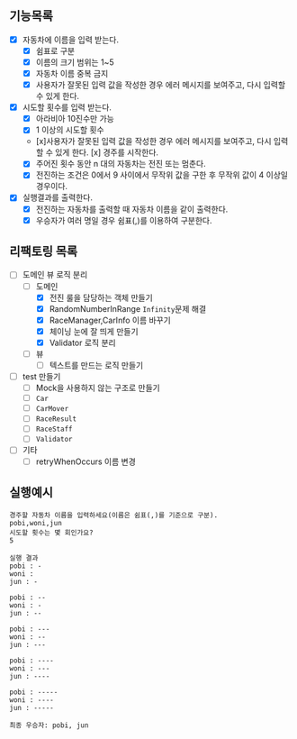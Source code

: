 ## 기능목록
- [x] 자동차에 이름을 입력 받는다. 
    - [x] 쉼표로 구분
    - [x] 이름의 크기 범위는 1~5
    - [x] 자동차 이름 중복 금지
    - [x] 사용자가 잘못된 입력 값을 작성한 경우 에러 메시지를 보여주고, 다시 입력할 수 있게 한다.
- [x] 시도할 횟수를 입력 받는다. 
    - [x] 아라비아 10진수만 가능
    - [x] 1 이상의 시도할 횟수
    - [x]사용자가 잘못된 입력 값을 작성한 경우 에러 메시지를 보여주고, 다시 입력할 수 있게 한다.
   [x] 경주를 시작한다.
  - [x] 주어진 횟수 동안 n 대의 자동차는 전진 또는 멈춘다.
  - [x] 전진하는 조건은 0에서 9 사이에서 무작위 값을 구한 후 무작위 값이 4 이상일 경우이다.
- [x] 실행결과를 출력한다.
  - [x] 전진하는 자동차를 출력할 때 자동차 이름을 같이 출력한다.
  - [x] 우승자가 여러 명일 경우 쉼표(,)를 이용하여 구분한다.

## 리팩토링 목록

- [ ] 도메인 뷰 로직 분리
  - [ ] 도메인
    - [x] 전진 룰을 담당하는 객체 만들기
    - [x] RandomNumberInRange `Infinity`문제 해결
    - [x] RaceManager,CarInfo 이름 바꾸기
    - [x] 체이닝 눈에 잘 띄게 만들기
    - [x] Validator 로직 분리
  - [ ] 뷰
    - [ ] 텍스트를 만드는 로직 만들기

- [ ] test 만들기
  - [ ] Mock을 사용하지 않는 구조로 만들기
  - [ ] `Car`
  - [ ] `CarMover`
  - [ ] `RaceResult`
  - [ ] `RaceStaff`
  - [ ] `Validator`

- [ ] 기타
  - [ ] retryWhenOccurs 이름 변경

## 실행예시
```
경주할 자동차 이름을 입력하세요(이름은 쉼표(,)를 기준으로 구분).
pobi,woni,jun
시도할 횟수는 몇 회인가요?
5

실행 결과
pobi : -
woni : 
jun : -

pobi : --
woni : -
jun : --

pobi : ---
woni : --
jun : ---

pobi : ----
woni : ---
jun : ----

pobi : -----
woni : ----
jun : -----

최종 우승자: pobi, jun
```